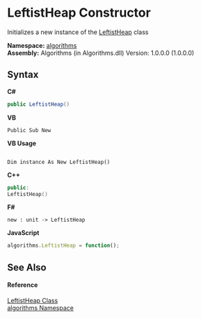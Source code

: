 # LeftistHeap Constructor 
 

Initializes a new instance of the <a href="fa17c71d-1031-4bd6-9a29-262bde19fa7d">LeftistHeap</a> class

**Namespace:**&nbsp;<a href="82f88b43-fdc9-bc99-9558-75fce96d448f">algorithms</a><br />**Assembly:**&nbsp;Algorithms (in Algorithms.dll) Version: 1.0.0.0 (1.0.0.0)

## Syntax

**C#**<br />
``` C#
public LeftistHeap()
```

**VB**<br />
``` VB
Public Sub New
```

**VB Usage**<br />
``` VB Usage

Dim instance As New LeftistHeap()
```

**C++**<br />
``` C++
public:
LeftistHeap()
```

**F#**<br />
``` F#
new : unit -> LeftistHeap
```

**JavaScript**<br />
``` JavaScript
algorithms.LeftistHeap = function();
```


## See Also


#### Reference
<a href="fa17c71d-1031-4bd6-9a29-262bde19fa7d">LeftistHeap Class</a><br /><a href="82f88b43-fdc9-bc99-9558-75fce96d448f">algorithms Namespace</a><br />